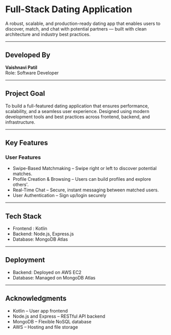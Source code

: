 # Full-Stack Dating Application

A robust, scalable, and production-ready dating app that enables users to discover, match, and chat with potential partners — built with clean architecture and industry best practices.

---

## Developed By
**Vaishnavi Patil**  
Role: Software Developer

---

## Project Goal

To build a full-featured dating application that ensures performance, scalability, and a seamless user experience. Designed using modern development tools and best practices across frontend, backend, and infrastructure.

---

## Key Features

### User Features
- Swipe-Based Matchmaking – Swipe right or left to discover potential matches.
- Profile Creation & Browsing – Users can build profiles and explore others'.
- Real-Time Chat – Secure, instant messaging between matched users.
- User Authentication – Sign up/login securely 

---

## Tech Stack

- Frontend : Kotlin
- Backend: Node.js, Express.js
- Database: MongoDB Atlas

---


## Deployment

- Backend: Deployed on AWS EC2
- Database: Managed on MongoDB Atlas

---

## Acknowledgments

- Kotlin – User app frontend
- Node.js and Express – RESTful API backend
- MongoDB – Flexible NoSQL database
- AWS – Hosting and file storage

